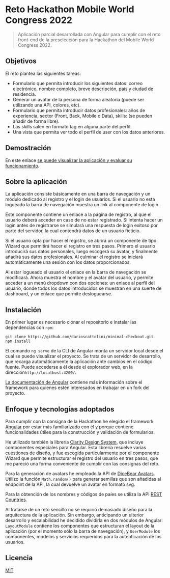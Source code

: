 # Reto Hackathon Mobile World Congress 2022

> Aplicación parcial desarrollada con Angular para cumplir con el reto front-end 
> de la preselección para la Hackathon del Mobile World Congress 2022.

## Objetivos

El reto plantea las siguientes tareas:

* Formulario que permita introducir los siguientes datos: correo electrónico, 
  nombre completo, breve descripción, país y ciudad de residencia.
* Generar un avatar de la persona de forma aleatoria (puede ser utilizando una 
  API, colores, etc).
* Formulario que permita introducir datos profesionales: años de experiencia, 
  sector (Front, Back, Mobile o Data), skills: (se pueden añadir de forma 
  libre).
* Las skills salen en formato tag en alguna parte del perfil.
* Una vista que permita ver todo el perfil de user con los datos anteriores.

## Demostración

En este enlace [se puede visualizar la aplicación y evaluar su
funcionamiento](https://darioscattolini.github.io/nuwe-mwc22-hackathon-front/).

## Sobre la aplicación

La aplicación consiste básicamente en una barra de navegación y un módulo
dedicado al registro y el login de usuarios. Si el usuario no está logueado la
barra de navegación muestra un link al componente de login. 

Este componente contiene un enlace a la página de registro, al que el usuario
deberá acceder en caso de no estar registrado. Si intenta hacer un login antes
de registrarse se simulará una respuesta de login exitoso por parte del
servidor, la cual contendrá datos de un usuario ficticio. 

Si el usuario opta por hacer el registro, se abrirá un componente de tipo Wizard
que permitirá hacer el registro en tres pasos. Primero el usuario introducirá
sus datos personales, luego escogerá su ávatar, y finalmente añadirá sus datos
profesionales. Al culminar el registro se iniciará automáticamente una sesión
con los datos proporcionados.

Al estar logueado el usuario el enlace en la barra de navegación se modificará.
Ahora muestra el nombre y el avatar del usuario, y permite acceder a un menú
dropdown con dos opciones: un enlace al perfil del usuario, donde todos los
datos introducidos se muestran en una suerte de dashboard, y un enlace que
permite desloguearse.

## Instalación

En primer lugar es necesario clonar el repositorio e instalar las dependencias
con `npm`:

```shell
git clone https://github.com/darioscattolini/minimal-checkout.git
npm install
```

El comando `ng serve` de la CLI de Angular monta un servidor local desde el cual
se puede visualizar el proyecto. Se trata de un servidor de desarrollo, que
recarga automáticamente la aplicación ante cambios en el código fuente. Puede
accederse a él desde el explorador web, en la dirección`http://localhost:4200/`.

[La documentación de Angular](https://angular.io/) contiene más información
sobre el framework para quienes estén interesados en trabajar en un fork del
proyecto.

## Enfoque y tecnologías adoptados

Para cumplir con la consigna de la Hackathon he elegido el framework
[Angular](https://angular.io/) por estar más familiarizado con él y porque
contiene funcionalidades útiles para la construcción y validación de
formularios.

He utilizado también la librería [Clarity Design
System](https://clarity.design/), que incluye componentes especiales para
Angular. Esta librería resuelve varias cuestiones de diseño, y fue escogida
particularmente por el componente Wizard que permite estructurar el registro del
usuario en tres pasos, que me pareció una forma conveniente de cumplir con las
consignas del reto.

Para la generación de avatars he empleado la API de [DiceBear
Avatars](https://avatars.dicebear.com/). Utilizo la función `Math.random()` para
generar semillas que son añadidas al endpoint de la API, la cual devuelve un
avatar en formato svg.

Para la obtención de los nombres y códigos de paíes se utiliza la API [REST
Countries](https://restcountries.com/).

Al tratarse de un reto sencillo no se requirió demasiado diseño para la
arquitectura de la aplicación. Sin embargo, anticipando un ulterior desarrollo y
escalabilidad he decidido dividirla en dos módulos de Angular: `LayoutModule`
contiene los componentes que estructuran el layout de la aplicación (por el
momento sólo la barra de navegación), y `UserModule` los componentes, modelos y
servicios requeridos para la autenticación de los usuarios.

## Licencia

[MIT](https://opensource.org/licenses/MIT)